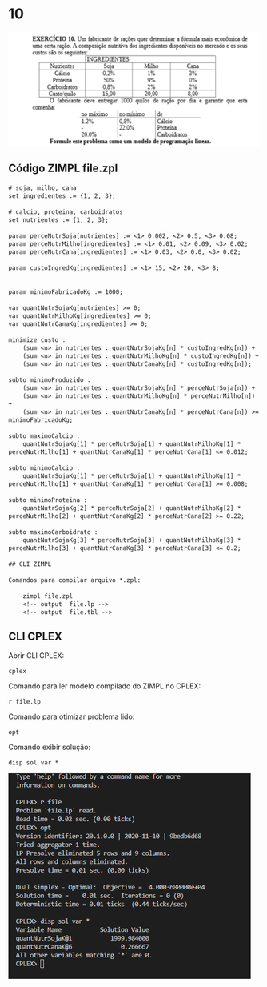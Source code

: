 # 10

![image](resources/ex.png)

## Código ZIMPL  file.zpl

    # soja, milho, cana
    set ingredientes := {1, 2, 3};

    # calcio, proteina, carboidratos
    set nutrientes := {1, 2, 3};

    param perceNutrSoja[nutrientes] := <1> 0.002, <2> 0.5, <3> 0.08;
    param perceNutrMilho[ingredientes] := <1> 0.01, <2> 0.09, <3> 0.02;
    param perceNutrCana[ingredientes] := <1> 0.03, <2> 0.0, <3> 0.02;

    param custoIngredKg[ingredientes] := <1> 15, <2> 20, <3> 8;


    param minimoFabricadoKg := 1000;

    var quantNutrSojaKg[nutrientes] >= 0;
    var quantNutrMilhoKg[ingredientes] >= 0;
    var quantNutrCanaKg[ingredientes] >= 0;

    minimize custo : 
        (sum <n> in nutrientes : quantNutrSojaKg[n] * custoIngredKg[n]) +
        (sum <n> in nutrientes : quantNutrMilhoKg[n] * custoIngredKg[n]) +
        (sum <n> in nutrientes : quantNutrCanaKg[n] * custoIngredKg[n]);

    subto minimoProduzido :
        (sum <n> in nutrientes : quantNutrSojaKg[n] * perceNutrSoja[n]) +
        (sum <n> in nutrientes : quantNutrMilhoKg[n] * perceNutrMilho[n]) +
        (sum <n> in nutrientes : quantNutrCanaKg[n] * perceNutrCana[n]) >= minimoFabricadoKg;

    subto maximoCalcio :
        quantNutrSojaKg[1] * perceNutrSoja[1] + quantNutrMilhoKg[1] * perceNutrMilho[1] + quantNutrCanaKg[1] * perceNutrCana[1] <= 0.012;

    subto minimoCalcio :
        quantNutrSojaKg[1] * perceNutrSoja[1] + quantNutrMilhoKg[1] * perceNutrMilho[1] + quantNutrCanaKg[1] * perceNutrCana[1] >= 0.008;

    subto minimoProteina :
        quantNutrSojaKg[2] * perceNutrSoja[2] + quantNutrMilhoKg[2] * perceNutrMilho[2] + quantNutrCanaKg[2] * perceNutrCana[2] >= 0.22;

    subto maximoCarboidrato :
        quantNutrSojaKg[3] * perceNutrSoja[3] + quantNutrMilhoKg[3] * perceNutrMilho[3] + quantNutrCanaKg[3] * perceNutrCana[3] <= 0.2;

    ## CLI ZIMPL

    Comandos para compilar arquivo *.zpl:

        zimpl file.zpl
        <!-- output  file.lp -->
        <!-- output  file.tbl -->

## CLI CPLEX

Abrir CLI CPLEX:

    cplex

Comando para ler modelo compilado do ZIMPL no CPLEX:

    r file.lp

Comando para otimizar problema lido:

    opt

Comando exibir solução:

    disp sol var *

![image](resources/sol.png)
